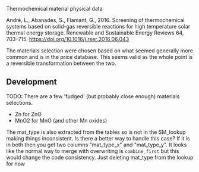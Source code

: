 Thermochemical material physical data

André, L., Abanades, S., Flamant, G., 2016. Screening of thermochemical systems based on solid-gas reversible reactions for high temperature solar thermal energy storage. Renewable and Sustainable Energy Reviews 64, 703–715. https://doi.org/10.1016/j.rser.2016.06.043

The materials selection were chosen based on what seemed generally more common and is in the price database. This seems valid as the whole point is a reversible transformation between the two. 

## Development

TODO: There are a few 'fudged' (but probably close enough) materials selections. 
* Zn for ZnO
* MnO2 for MnO (and other Mn oxides)

The mat_type is also extracted from the tables so is not in the SM_lookup making things inconsistent. Is there a better way to handle this case? If it is in both then you get two columns "mat_type_x" and "mat_type_y". It looks like the normal way to merge with overwriting is `combine_first` but this would change the code consistency. Just deleting mat_type from the lookup for now